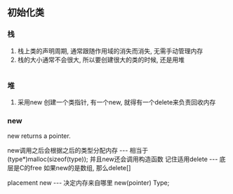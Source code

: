 ## 初始化类

### 栈
1. 栈上类的声明周期, 通常跟随作用域的消失而消失, 无需手动管理内存
2. 栈的大小通常不会很大, 所以要创建很大的类的时候, 还是用堆
```
```

### 堆
1. 采用new 创建一个类指针, 有一个new, 就得有一个delete来负责回收内存

### new
new returns a pointer.

new调用之后会根据之后的类型分配内存 --- 相当于 (type*)malloc(sizeof(type));
并且new还会调用构造函数
记住适用delete --- 底层是C的free
如果new的是数组, 那么delete[]

placement new --- 决定内存来自哪里
new(pointer) Type;
